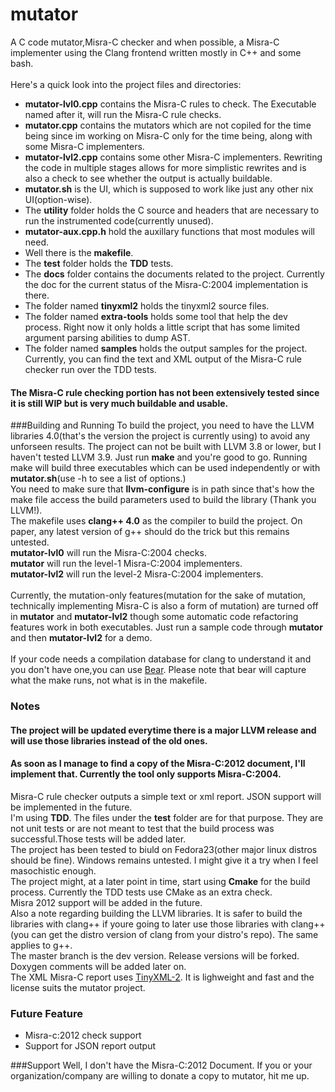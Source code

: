 # mutator

A C code mutator,Misra-C checker and when possible, a Misra-C implementer using the Clang frontend written mostly in C++ and some bash.<br/>
<br/>
Here's a quick look into the project files and directories:<br/>
* **mutator-lvl0.cpp** contains the Misra-C rules to check. The Executable named after it, will run the Misra-C rule checks.<br/>
* **mutator.cpp** contains the mutators which are not copiled for the time being since im working on Misra-C only for the time being, along with some Misra-C implementers.<br/>
* **mutator-lvl2.cpp** contains some other Misra-C implementers. Rewriting the code in multiple stages allows for more simplistic rewrites and is also a check to see whether the output is actually buildable.<br/>
* **mutator.sh** is the UI, which is supposed to work like just any other nix UI(option-wise).<br/>
* The **utility** folder holds the C source and headers that are necessary to run the instrumented code(currently unused).<br/>
* **mutator-aux.cpp.h** hold the auxillary functions that most modules will need.<br/>
* Well there is the **makefile**.<br/>
* The **test** folder holds the **TDD** tests.<br/>
* The **docs** folder contains the documents related to the project. Currently the doc for the current status of the Misra-C:2004 implementation is there.<br/>
* The folder named **tinyxml2** holds the tinyxml2 source files.<br/>
* The folder named **extra-tools** holds some tool that help the dev process. Right now it only holds a little script that has some limited argument parsing abilities to dump AST.<br/>
* The folder named **samples** holds the output samples for the project. Currently, you can find the text and XML output of the Misra-C rule checker run over the TDD tests.<br/>

#### **The Misra-C rule checking portion has not been extensively tested since it is still WIP but is very much buildable and usable.**<br/>

###Building and Running
To build the project, you need to have the LLVM libraries 4.0(that's the version the project is currently using) to avoid any unforseen results. The project can not be built with LLVM 3.8 or lower, but I haven't tested LLVM 3.9. Just run **make** and you're good to go. Running make will build three executables which can be used independently or with **mutator.sh**(use -h to see a list of options.)<br/>
You need to make sure that **llvm-configure** is in path since that's how the make file access the build parameters used to build the library (Thank you LLVM!).<br/>
The makefile uses **clang++ 4.0** as the compiler to build the project. On paper, any latest version of g++ should do the trick but this remains untested.<br/>
**mutator-lvl0** will run the Misra-C:2004 checks.<br/>
**mutator** will run the level-1 Misra-C:2004 implementers.<br/>
**mutator-lvl2** will run the level-2 Misra-C:2004 implementers.<br/>
<br/>
Currently, the mutation-only features(mutation for the sake of mutation, technically implementing Misra-C is also a form of mutation) are turned off in **mutator** and **mutator-lvl2** though some automatic code refactoring features work in both executables. Just run a sample code through **mutator** and then **mutator-lvl2** for a demo.<br/>
<br/>
If your code needs a compilation database for clang to understand it and you don't have one,you can use [Bear](https://github.com/rizsotto/Bear). Please note that bear will capture what the make runs, not what is in the makefile.<br/>

### Notes
#### **The project will be updated everytime there is a major LLVM release and will use those libraries instead of the old ones.**
#### **As soon as I manage to find a copy of the Misra-C:2012 document, I'll implement that. Currently the tool only supports Misra-C:2004.**
Misra-C rule checker outputs a simple text or xml report. JSON support will be implemented in the future.<br/>
I'm using **TDD**. The files under the **test** folder are for that purpose. They are not unit tests or are not meant to test that the build process was successful.Those tests will be added later.<br/>
The project has been tested to biuld on Fedora23(other major linux distros should be fine). Windows remains untested. I might give it a try when I feel masochistic enough.<br/>
The project might, at a later point in time, start using **Cmake** for the build process. Currently the TDD tests use CMake as an extra check.<br/>
Misra 2012 support will be added in the future.<br/>
Also a note regarding building the LLVM libraries. It is safer to build the libraries with clang++ if youre going to later use those libraries with clang++(you can get the distro version of clang from your distro's repo). The same applies to g++.<br/>
The master branch is the dev version. Release versions will be forked.<br/>
Doxygen comments will be added later on.<br/>
The XML Misra-C report uses [TinyXML-2](https://github.com/leethomason/tinyxml2). It is lighweight and fast and the license suits the mutator project.<br/>

### Future Feature
* Misra-c:2012 check support<br/>
* Support for JSON report output<br/>

###Support
Well, I don't have the Misra-C:2012 Document. If you or your organization/company are willing to donate a copy to mutator, hit me up.<br/>
